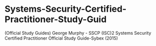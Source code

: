 # Systems-Security-Certified-Practitioner-Study-Guid
(Official Study Guides) George Murphy - SSCP (ISC)2 Systems Security Certified Practitioner Official Study Guide-Sybex (2015)
